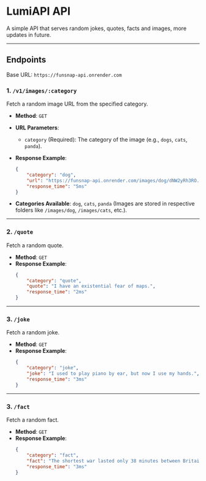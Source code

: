 # LumiAPI API

A simple API that serves random jokes, quotes, facts and images, more updates in future.

---

## Endpoints
Base URL: `https://funsnap-api.onrender.com`

### **1. `/v1/images/:category`**
Fetch a random image URL from the specified category.

- **Method**: `GET`
- **URL Parameters**: 
    - `category` (Required): The category of the image (e.g., `dogs`, `cats`, `panda`).
- **Response Example**:
    ```json
    {
        "category": "dog",
        "url": "https://funsnap-api.onrender.com/images/dog/dNW2yRh3RO.png",
        "response_time": "5ms"
    }
    ```

- **Categories Available**: `dog`, `cats`, `panda` (Images are stored in respective folders like `/images/dog`, `/images/cats`, etc.).

---

### **2. `/quote`**
Fetch a random quote.

- **Method**: `GET`
- **Response Example**:
    ```json
    {
        "category": "quote",
        "quote": "I have an existential fear of maps.",
        "response_time": "2ms"
    }
    ```

---

### **3. `/joke`**
Fetch a random joke.

- **Method**: `GET`
- **Response Example**:
    ```json
    {
        "category": "joke",
        "joke": "I used to play piano by ear, but now I use my hands.",
        "response_time": "3ms"
    }
    ```

---

### **3. `/fact`**
Fetch a random fact.

- **Method**: `GET`
- **Response Example**:
    ```json
    {
        "category": "fact",
        "fact": "The shortest war lasted only 38 minutes between Britain and Zanzibar in 1896.",
        "response_time": "3ms"
    }
    ```